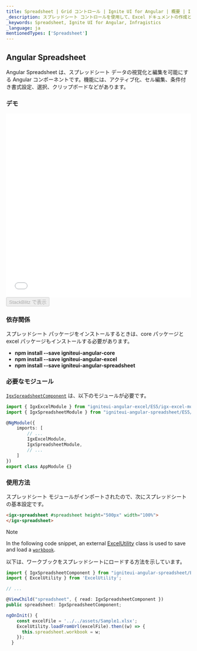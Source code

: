 ```yaml
---
title: Spreadsheet | Grid コントロール | Ignite UI for Angular | 概要 | Infragistics |
_description: スプレッドシート コントロールを使用して、Excel ドキュメントの作成と編集のエクスペリエンスをアプリケーションに直接埋め込むことができます。
_keywords: Spreadsheet, Ignite UI for Angular, Infragistics
_language: ja
mentionedTypes: ['Spreadsheet']
---
```


## Angular Spreadsheet

Angular Spreadsheet は、スプレッドシート データの視覚化と編集を可能にする Angular コンポーネントです。機能には、アクティブ化、セル編集、条件付き書式設定、選択、クリップボードなどがあります。

### デモ

<div class="sample-container loading" style="height: 500px">
    <iframe id="spreadsheet-overview-sample-iframe" src='{environment:dvDemosBaseUrl}/spreadsheet/spreadsheet-overview' width="100%" height="100%" seamless frameBorder="0" onload="onXPlatSampleIframeContentLoaded(this);"></iframe>
</div>
<div>
    <button data-localize="stackblitz" disabled class="stackblitz-btn"   data-iframe-id="spreadsheet-overview-sample-iframe" data-demos-base-url="{environment:dvDemosBaseUrl}">StackBlitz で表示
    </button>
</div>

<div class="divider--half"></div>

### 依存関係

スプレッドシート パッケージをインストールするときは、core パッケージと excel パッケージもインストールする必要があります。

-   **npm install --save igniteui-angular-core**
-   **npm install --save igniteui-angular-excel**
-   **npm install --save igniteui-angular-spreadsheet**

### 必要なモジュール

[`IgxSpreadsheetComponent`](/products/ignite-ui-angular/api/docs/typescript/latest/classes/igxspreadsheetcomponent.html) は、以下のモジュールが必要です。

```ts
import { IgxExcelModule } from "igniteui-angular-excel/ES5/igx-excel-module";
import { IgxSpreadsheetModule } from "igniteui-angular-spreadsheet/ES5/igx-spreadsheet-module";

@NgModule({
    imports: [
        // ...
        IgxExcelModule,
        IgxSpreadsheetModule,
        // ...
    ]
})
export class AppModule {}
```

<div class="divider--half"></div>

### 使用方法

スプレッドシート モジュールがインポートされたので、次にスプレッドシートの基本設定です。

```html
<igx-spreadsheet #spreadsheet height="500px" width="100%">
</igx-spreadsheet>
```

> [!NOTE]
>
> In the following code snippet, an external [ExcelUtility](excel_utility.md) class is used to save and load a [`workbook`](/products/ignite-ui-angular/api/docs/typescript/latest/classes/igxspreadsheetcomponent.html#workbook).

以下は、ワークブックをスプレッドシートにロードする方法を示しています。

```ts
import { IgxSpreadsheetComponent } from "igniteui-angular-spreadsheet/ES5/igx-spreadsheet-component";
import { ExcelUtility } from 'ExcelUtility';

// ...

@ViewChild("spreadsheet", { read: IgxSpreadsheetComponent })
public spreadsheet: IgxSpreadsheetComponent;

ngOnInit() {
    const excelFile = '../../assets/Sample1.xlsx';
    ExcelUtility.loadFromUrl(excelFile).then((w) => {
      this.spreadsheet.workbook = w;
    });
  }
```

